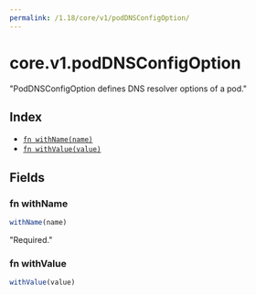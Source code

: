 ```yaml
---
permalink: /1.18/core/v1/podDNSConfigOption/
---
```


# core.v1.podDNSConfigOption

"PodDNSConfigOption defines DNS resolver options of a pod."

## Index

* [`fn withName(name)`](#fn-withname)
* [`fn withValue(value)`](#fn-withvalue)

## Fields

### fn withName

```ts
withName(name)
```

"Required."

### fn withValue

```ts
withValue(value)
```

